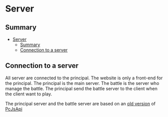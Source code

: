 # Server

## Summary

- [Server](#server)
  - [Summary](#summary)
  - [Connection to a server](#connection-to-a-server)

## Connection to a server

All server are connected to the principal. The website is only a front-end for the principal. The principal is the main server. The battle is the server who manage the battle. The principal send the battle server to the client when the client want to play.

The principal server and the battle server are based on an [old version](https://github.com/MisterMine01/PCJsApi/tree/30dd15f83d735e2c15d5eb405d4a1955e1901774) of [PcJsApi](https://github.com/MisterMine01/PCJsApi)

